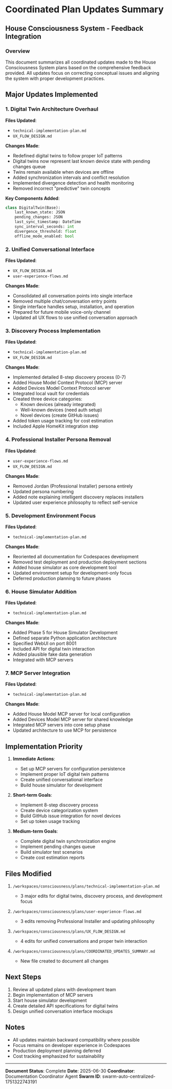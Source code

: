 # Coordinated Plan Updates Summary
## House Consciousness System - Feedback Integration

### Overview
This document summarizes all coordinated updates made to the House Consciousness System plans based on the comprehensive feedback provided. All updates focus on correcting conceptual issues and aligning the system with proper development practices.

## Major Updates Implemented

### 1. Digital Twin Architecture Overhaul
**Files Updated**: 
- `technical-implementation-plan.md`
- `UX_FLOW_DESIGN.md`

**Changes Made**:
- Redefined digital twins to follow proper IoT patterns
- Digital twins now represent last known device state with pending changes queue
- Twins remain available when devices are offline
- Added synchronization intervals and conflict resolution
- Implemented divergence detection and health monitoring
- Removed incorrect "predictive" twin concepts

**Key Components Added**:
```python
class DigitalTwin(Base):
    last_known_state: JSON
    pending_changes: JSON
    last_sync_timestamp: DateTime
    sync_interval_seconds: int
    divergence_threshold: float
    offline_mode_enabled: bool
```

### 2. Unified Conversational Interface
**Files Updated**:
- `UX_FLOW_DESIGN.md`
- `user-experience-flows.md`

**Changes Made**:
- Consolidated all conversation points into single interface
- Removed multiple chat/conversation entry points
- Single interface handles setup, installation, and operation
- Prepared for future mobile voice-only channel
- Updated all UX flows to use unified conversation approach

### 3. Discovery Process Implementation
**Files Updated**:
- `technical-implementation-plan.md`
- `UX_FLOW_DESIGN.md`

**Changes Made**:
- Implemented detailed 8-step discovery process (0-7)
- Added House Model Context Protocol (MCP) server
- Added Devices Model Context Protocol server
- Integrated local vault for credentials
- Created three device categories:
  - Known devices (already integrated)
  - Well-known devices (need auth setup)  
  - Novel devices (create GitHub issues)
- Added token usage tracking for cost estimation
- Included Apple HomeKit integration step

### 4. Professional Installer Persona Removal
**Files Updated**:
- `user-experience-flows.md`
- `UX_FLOW_DESIGN.md`

**Changes Made**:
- Removed Jordan (Professional Installer) persona entirely
- Updated persona numbering
- Added note explaining intelligent discovery replaces installers
- Updated user experience philosophy to reflect self-service

### 5. Development Environment Focus
**Files Updated**:
- `technical-implementation-plan.md`

**Changes Made**:
- Reoriented all documentation for Codespaces development
- Removed test deployment and production deployment sections
- Added house simulator as core development tool
- Updated environment setup for development-only focus
- Deferred production planning to future phases

### 6. House Simulator Addition
**Files Updated**:
- `technical-implementation-plan.md`

**Changes Made**:
- Added Phase 5 for House Simulator Development
- Defined separate Python application architecture
- Specified WebUI on port 8001
- Included API for digital twin interaction
- Added plausible fake data generation
- Integrated with MCP servers

### 7. MCP Server Integration
**Files Updated**:
- `technical-implementation-plan.md`

**Changes Made**:
- Added House Model MCP server for local configuration
- Added Devices Model MCP server for shared knowledge
- Integrated MCP servers into core setup phase
- Updated architecture to use MCP for persistence

## Implementation Priority

1. **Immediate Actions**:
   - Set up MCP servers for configuration persistence
   - Implement proper IoT digital twin patterns
   - Create unified conversational interface
   - Build house simulator for development

2. **Short-term Goals**:
   - Implement 8-step discovery process
   - Create device categorization system
   - Build GitHub issue integration for novel devices
   - Set up token usage tracking

3. **Medium-term Goals**:
   - Complete digital twin synchronization engine
   - Implement pending changes queue
   - Build simulator test scenarios
   - Create cost estimation reports

## Files Modified

1. `/workspaces/consciousness/plans/technical-implementation-plan.md`
   - 3 major edits for digital twins, discovery process, and development focus

2. `/workspaces/consciousness/plans/user-experience-flows.md`
   - 3 edits removing Professional Installer and updating philosophy

3. `/workspaces/consciousness/plans/UX_FLOW_DESIGN.md`
   - 4 edits for unified conversations and proper twin interaction

4. `/workspaces/consciousness/plans/COORDINATED_UPDATES_SUMMARY.md`
   - New file created to document all changes

## Next Steps

1. Review all updated plans with development team
2. Begin implementation of MCP servers
3. Start house simulator development
4. Create detailed API specifications for digital twins
5. Design unified conversation interface mockups

## Notes

- All updates maintain backward compatibility where possible
- Focus remains on developer experience in Codespaces
- Production deployment planning deferred
- Cost tracking emphasized for sustainability

---

**Document Status**: Complete
**Date**: 2025-06-30
**Coordinator**: Documentation Coordinator Agent
**Swarm ID**: swarm-auto-centralized-1751322743191
